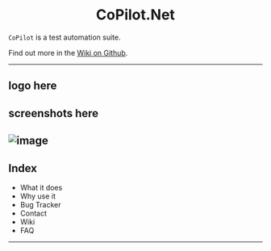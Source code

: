 <h1 align="center">CoPilot.Net</h1>

`CoPilot` is a test automation suite.

Find out more in the [Wiki on Github](../../wiki).

---
logo here
---
screenshots here
---
![image](https://user-images.githubusercontent.com/28795922/183649882-ebd6527d-0a0d-4676-8c2f-1a0a9290d211.png)
---
## Index
  
- What it does
- Why use it
- Bug Tracker
- Contact
- Wiki
- FAQ
---  
  
